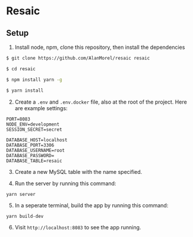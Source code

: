 # Resaic

## Setup

1. Install node, npm, clone this repository, then install the dependencies

```sh
$ git clone https://github.com/AlanMorel/resaic resaic
```

```sh
$ cd resaic
```

```sh
$ npm install yarn -g
```

```sh
$ yarn install
```

2. Create a `.env` and `.env.docker` file, also at the root of the project. Here are example settings:

```
PORT=8083
NODE_ENV=development
SESSION_SECRET=secret

DATABASE_HOST=localhost
DATABASE_PORT=3306
DATABASE_USERNAME=root
DATABASE_PASSWORD=
DATABASE_TABLE=resaic
```

3. Create a new MySQL table with the name specified.

4. Run the server by running this command:

```
yarn server
```

5. In a seperate terminal, build the app by running this command:

```
yarn build-dev
```

6. Visit `http://localhost:8083` to see the app running.
